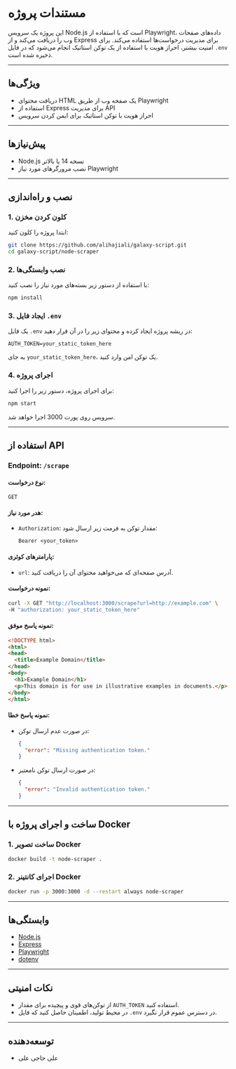 # مستندات پروژه

این پروژه یک سرویس Node.js است که با استفاده از Playwright، داده‌های صفحات وب را دریافت می‌کند و از Express برای مدیریت درخواست‌ها استفاده می‌کند. برای امنیت بیشتر، احراز هویت با استفاده از یک توکن استاتیک انجام می‌شود که در فایل `.env` ذخیره شده است.

---

## ویژگی‌ها

- دریافت محتوای HTML یک صفحه وب از طریق Playwright
- استفاده از Express برای مدیریت API
- احراز هویت با توکن استاتیک برای ایمن کردن سرویس

---

## پیش‌نیازها

- Node.js نسخه 14 یا بالاتر
- نصب مرورگرهای مورد نیاز Playwright

---

## نصب و راه‌اندازی

### 1. کلون کردن مخزن

ابتدا پروژه را کلون کنید:

```bash
git clone https://github.com/alihajiali/galaxy-script.git
cd galaxy-script/node-scraper
```

### 2. نصب وابستگی‌ها

با استفاده از دستور زیر بسته‌های مورد نیاز را نصب کنید:

```bash
npm install
```

### 3. ایجاد فایل `.env`

یک فایل `.env` در ریشه پروژه ایجاد کرده و محتوای زیر را در آن قرار دهید:

```env
AUTH_TOKEN=your_static_token_here
```

به جای `your_static_token_here`، یک توکن امن وارد کنید.

### 4. اجرای پروژه

برای اجرای پروژه، دستور زیر را اجرا کنید:

```bash
npm start
```

سرویس روی پورت 3000 اجرا خواهد شد.

---

## استفاده از API

### Endpoint: `/scrape`

#### نوع درخواست:

`GET`

#### هدر مورد نیاز:

- `Authorization`: مقدار توکن به فرمت زیر ارسال شود:
  ```
  Bearer <your_token>
  ```

#### پارامترهای کوئری:

- `url`: آدرس صفحه‌ای که می‌خواهید محتوای آن را دریافت کنید.

#### نمونه درخواست:

```bash
curl -X GET "http://localhost:3000/scrape?url=http://example.com" \
-H "authorization: your_static_token_here"
```

#### نمونه پاسخ موفق:

```html
<!DOCTYPE html>
<html>
<head>
  <title>Example Domain</title>
</head>
<body>
  <h1>Example Domain</h1>
  <p>This domain is for use in illustrative examples in documents.</p>
</body>
</html>
```

#### نمونه پاسخ خطا:

- در صورت عدم ارسال توکن:

  ```json
  {
    "error": "Missing authentication token."
  }
  ```
- در صورت ارسال توکن نامعتبر:

  ```json
  {
    "error": "Invalid authentication token."
  }
  ```

---

## ساخت و اجرای پروژه با Docker

### 1. ساخت تصویر Docker

```bash
docker build -t node-scraper .
```

### 2. اجرای کانتینر Docker

```bash
docker run -p 3000:3000 -d --restart always node-scraper
```

---

## وابستگی‌ها

- [Node.js](https://nodejs.org/)
- [Express](https://expressjs.com/)
- [Playwright](https://playwright.dev/)
- [dotenv](https://github.com/motdotla/dotenv)

---

## نکات امنیتی

- از توکن‌های قوی و پیچیده برای مقدار `AUTH_TOKEN` استفاده کنید.
- در محیط تولید، اطمینان حاصل کنید که فایل `.env` در دسترس عموم قرار نگیرد.

---

## توسعه‌دهنده

- علی حاجی علی
